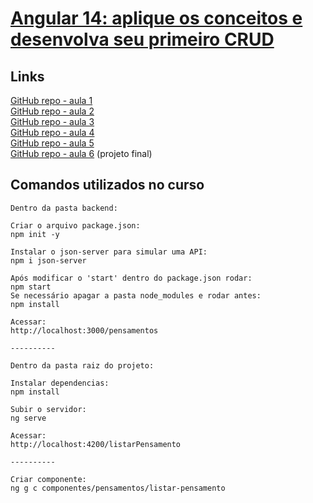 # [Angular 14: aplique os conceitos e desenvolva seu primeiro CRUD](https://cursos.alura.com.br/course/angular-explorando-framework)

## Links

[GitHub repo - aula 1](https://github.com/alura-cursos/2438-angular-memoteca/tree/aula-1)  
[GitHub repo - aula 2](https://github.com/alura-cursos/2438-angular-memoteca/tree/aula-2)  
[GitHub repo - aula 3](https://github.com/alura-cursos/2438-angular-memoteca/tree/aula-3)   
[GitHub repo - aula 4](https://github.com/alura-cursos/2438-angular-memoteca/tree/aula-4)  
[GitHub repo - aula 5](https://github.com/alura-cursos/2438-angular-memoteca/tree/aula-5)  
[GitHub repo - aula 6](https://github.com/alura-cursos/2438-angular-memoteca/tree/aula-6) (projeto final) 

## Comandos utilizados no curso

```
Dentro da pasta backend:

Criar o arquivo package.json:
npm init -y

Instalar o json-server para simular uma API:
npm i json-server

Após modificar o 'start' dentro do package.json rodar:
npm start
Se necessário apagar a pasta node_modules e rodar antes:
npm install

Acessar:
http://localhost:3000/pensamentos

----------

Dentro da pasta raiz do projeto:

Instalar dependencias:
npm install

Subir o servidor:
ng serve

Acessar:
http://localhost:4200/listarPensamento

----------

Criar componente:
ng g c componentes/pensamentos/listar-pensamento
``` 
